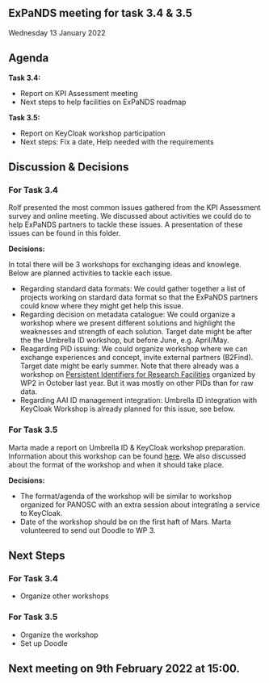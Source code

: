 ## ExPaNDS meeting for task 3.4 & 3.5
Wednesday 13 January 2022

## Agenda
**Task 3.4:**
- Report on KPI Assessment meeting
- Next steps to help facilities on ExPaNDS roadmap

**Task 3.5:**
- Report on KeyCloak workshop participation
- Next steps: Fix a date, Help needed with the requirements

## Discussion & Decisions

### For Task 3.4

Rolf presented the most common issues gathered from the KPI Assessment survey and online meeting. We discussed about activities we could do to help ExPaNDS partners to tackle these issues. A presentation of these issues can be found in this folder.

**Decisions:**

In total there will be 3 workshops for exchanging ideas and knowlege. Below are planned activities to tackle each issue. 
- Regarding standard data formats: We could gather together a list of projects working on stardard data format so that the ExPaNDS partners could know where they might get help this issue.
- Regarding decision on metadata catalogue: We could organize a workshop where we present different solutions and highlight the weaknesses and strength of each solution.  Target date might be after the the Umbrella ID workshop, but before June, e.g. April/May.
- Reagarding PID issuing: We could organize workshop where we can exchange experiences and concept, invite external partners (B2Find).  Target date might be early summer.  Note that there already was a workshop on [Persistent Identifiers for Research Facilities](https://expands.eu/2021/10/07/persistent-identifiers-for-research-facilities-workshop/) organized by WP2 in October last year.  But it was mostly on other PIDs than for raw data.
- Regarding AAI ID management integration: Umbrella ID integration with KeyCloak Workshop is already planned for this issue, see below.

### For Task 3.5
Marta made a report on Umbrella ID & KeyCloak workshop preparation. Information about this workshop can be found [here](https://github.com/ExPaNDS-eu/ExPaNDS/blob/master/WP3/WP3.4-3.5/UmbrellaIDWorkshop/requirements.md). We also discussed about the format of the workshop and when it should take place.

**Decisions:**

- The format/agenda of the workshop will be similar to workshop organized for PANOSC with an extra session about integrating a service to KeyCloak.
- Date of the workshop should be on the first haft of Mars. Marta volunteered to send out Doodle to WP 3.

## Next Steps

### For Task 3.4

- Organize other workshops

### For Task 3.5

- Organize the workshop
- Set up Doodle

## Next meeting on 9th February 2022 at 15:00.
